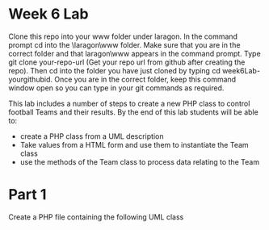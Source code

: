 # Week 6 Lab

Clone this repo into your www folder under laragon. In the command prompt cd into the \laragon\www folder. Make sure that you are in the correct folder and that laragon\www appears in the command prompt. Type git clone your-repo-url (Get your repo url from github after creating the repo). Then cd into the folder you have just cloned by typing cd week6Lab-yourgithubid. Once you are in the correct folder, keep this command window open so you can type in your git commands as required.

This lab includes a number of steps to create a new PHP class to control football Teams and their results. By the end of this lab students will be able to:

- create a PHP class from a UML description
- Take values from a HTML form and use them to instantiate the Team class
- use the methods of the Team class to process data relating to the Team

# Part 1

Create a PHP file containing the following UML class
